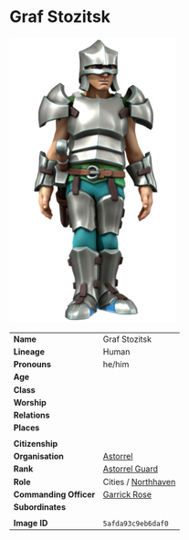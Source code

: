 # Graf Stozitsk

<img src="https://raw.githubusercontent.com/jesskelsall/astarus-images/main/people/portraits/5afda93c9eb6daf0.png" height="500" />

|||
| --- | --- |
| **Name** | Graf Stozitsk | character.3
| **Lineage** | Human |
| **Pronouns** | he/him |
| **Age** | |
| **Class** | |
| **Worship** | |
| **Relations** | |
| **Places** | |
|||
| **Citizenship** | |
| **Organisation** | [Astorrel](../organisations/astorrel/astorrel.md) |
| **Rank** | [Astorrel Guard](../organisations/astorrel/ranks/astorrel-guard.md) |
| **Role** | Cities / [Northhaven](../places/cities/northhaven.md) |
| **Commanding Officer** | [Garrick Rose](garrick-rose.md) |
| **Subordinates** | |
|||
| **Image ID** | `5afda93c9eb6daf0` |
